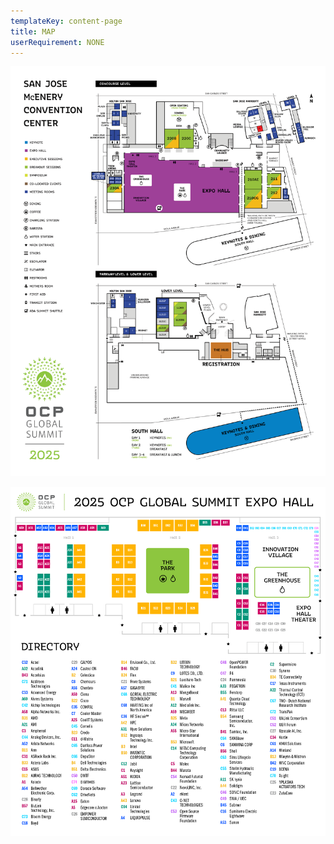 ```yaml
---
templateKey: content-page
title: MAP
userRequirement: NONE
---
```

![](ocp25g_venue-map.png)

![](ocp25g_expo-map_final-250923.png)
